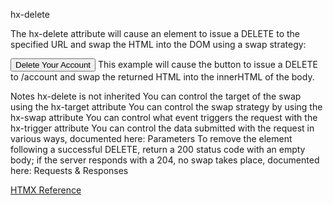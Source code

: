 hx-delete

The hx-delete attribute will cause an element to issue a DELETE to the specified URL and swap the HTML into the DOM using a swap strategy:

<button hx-delete="/account" hx-target="body">
  Delete Your Account
</button>
This example will cause the button to issue a DELETE to /account and swap the returned HTML into the innerHTML of the body.

Notes
hx-delete is not inherited
You can control the target of the swap using the hx-target attribute
You can control the swap strategy by using the hx-swap attribute
You can control what event triggers the request with the hx-trigger attribute
You can control the data submitted with the request in various ways, documented here: Parameters
To remove the element following a successful DELETE, return a 200 status code with an empty body; if the server responds with a 204, no swap takes place, documented here: Requests & Responses

[HTMX Reference](https://htmx.org/attributes/hx-delete/)
